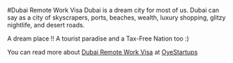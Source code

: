 #Dubai Remote Work Visa
Dubai is a dream city for most of us. Dubai can say as a city of skyscrapers, ports, beaches, wealth, luxury shopping, glitzy nightlife, and desert roads.

A dream place !! A tourist paradise and a Tax-Free Nation too :)

You can read more about [Dubai Remote Work Visa](https://oyestartups.com/visa/remote-work-visa/dubai-remote-work-visa) at [OyeStartups](https://oyestartups.com/)

